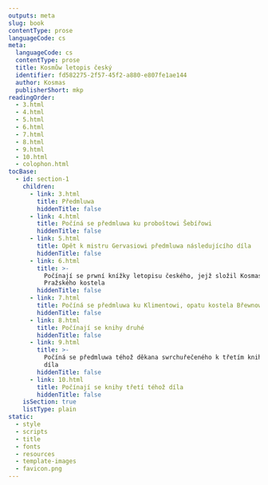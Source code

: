 ```yaml
---
outputs: meta
slug: book
contentType: prose
languageCode: cs
meta:
  languageCode: cs
  contentType: prose
  title: Kosmůw letopis český
  identifier: fd582275-2f57-45f2-a880-e807fe1ae144
  author: Kosmas
  publisherShort: mkp
readingOrder:
  - 3.html
  - 4.html
  - 5.html
  - 6.html
  - 7.html
  - 8.html
  - 9.html
  - 10.html
  - colophon.html
tocBase:
  - id: section-1
    children:
      - link: 3.html
        title: Předmluwa
        hiddenTitle: false
      - link: 4.html
        title: Počíná se předmluwa ku proboštowi Šebířowi
        hiddenTitle: false
      - link: 5.html
        title: Opět k mistru Gervasiowi předmluwa následujícího díla
        hiddenTitle: false
      - link: 6.html
        title: >-
          Počínají se prwní knížky letopisu českého, jejž složil Kosmas děkan
          Pražského kostela
        hiddenTitle: false
      - link: 7.html
        title: Počíná se předmluwa ku Klimentowi, opatu kostela Břewnowského
        hiddenTitle: false
      - link: 8.html
        title: Počínají se knihy druhé
        hiddenTitle: false
      - link: 9.html
        title: >-
          Počíná se předmluwa téhož děkana swrchuřečeného k třetím knihám téhož
          díla
        hiddenTitle: false
      - link: 10.html
        title: Počínají se knihy třetí téhož díla
        hiddenTitle: false
    isSection: true
    listType: plain
static:
  - style
  - scripts
  - title
  - fonts
  - resources
  - template-images
  - favicon.png
---
```

